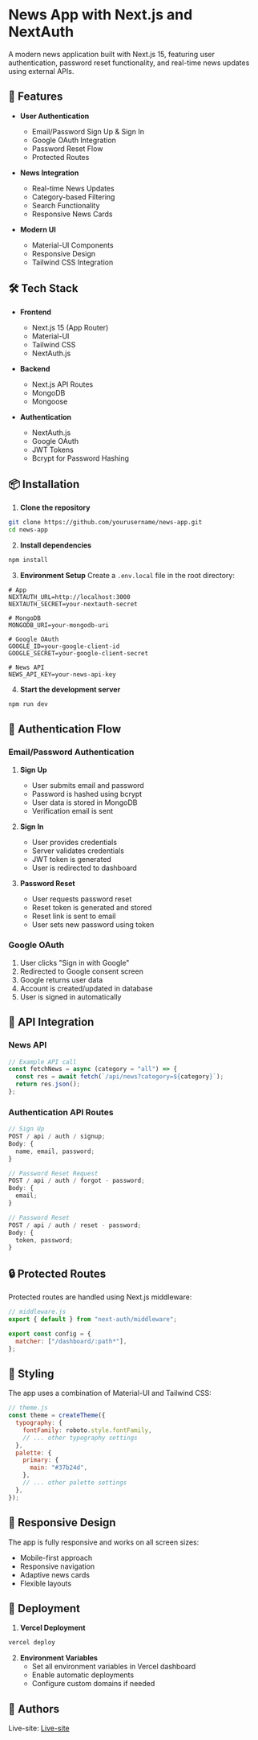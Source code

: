 # News App with Next.js and NextAuth

A modern news application built with Next.js 15, featuring user authentication, password reset functionality, and real-time news updates using external APIs.

## 🚀 Features

- **User Authentication**

  - Email/Password Sign Up & Sign In
  - Google OAuth Integration
  - Password Reset Flow
  - Protected Routes

- **News Integration**

  - Real-time News Updates
  - Category-based Filtering
  - Search Functionality
  - Responsive News Cards

- **Modern UI**
  - Material-UI Components
  - Responsive Design
  - Tailwind CSS Integration

## 🛠️ Tech Stack

- **Frontend**

  - Next.js 15 (App Router)
  - Material-UI
  - Tailwind CSS
  - NextAuth.js

- **Backend**

  - Next.js API Routes
  - MongoDB
  - Mongoose

- **Authentication**
  - NextAuth.js
  - Google OAuth
  - JWT Tokens
  - Bcrypt for Password Hashing

## 📦 Installation

1. **Clone the repository**

```bash
git clone https://github.com/yourusername/news-app.git
cd news-app
```

2. **Install dependencies**

```bash
npm install
```

3. **Environment Setup**
   Create a `.env.local` file in the root directory:

```env
# App
NEXTAUTH_URL=http://localhost:3000
NEXTAUTH_SECRET=your-nextauth-secret

# MongoDB
MONGODB_URI=your-mongodb-uri

# Google OAuth
GOOGLE_ID=your-google-client-id
GOOGLE_SECRET=your-google-client-secret

# News API
NEWS_API_KEY=your-news-api-key
```

4. **Start the development server**

```bash
npm run dev
```

## 🔐 Authentication Flow

### Email/Password Authentication

1. **Sign Up**

   - User submits email and password
   - Password is hashed using bcrypt
   - User data is stored in MongoDB
   - Verification email is sent

2. **Sign In**

   - User provides credentials
   - Server validates credentials
   - JWT token is generated
   - User is redirected to dashboard

3. **Password Reset**
   - User requests password reset
   - Reset token is generated and stored
   - Reset link is sent to email
   - User sets new password using token

### Google OAuth

1. User clicks "Sign in with Google"
2. Redirected to Google consent screen
3. Google returns user data
4. Account is created/updated in database
5. User is signed in automatically

## 🔄 API Integration

### News API

```javascript
// Example API call
const fetchNews = async (category = "all") => {
  const res = await fetch(`/api/news?category=${category}`);
  return res.json();
};
```

### Authentication API Routes

```javascript
// Sign Up
POST / api / auth / signup;
Body: {
  name, email, password;
}

// Password Reset Request
POST / api / auth / forgot - password;
Body: {
  email;
}

// Password Reset
POST / api / auth / reset - password;
Body: {
  token, password;
}
```

## 🔒 Protected Routes

Protected routes are handled using Next.js middleware:

```javascript
// middleware.js
export { default } from "next-auth/middleware";

export const config = {
  matcher: ["/dashboard/:path*"],
};
```

## 🎨 Styling

The app uses a combination of Material-UI and Tailwind CSS:

```javascript
// theme.js
const theme = createTheme({
  typography: {
    fontFamily: roboto.style.fontFamily,
    // ... other typography settings
  },
  palette: {
    primary: {
      main: "#37b24d",
    },
    // ... other palette settings
  },
});
```

## 📱 Responsive Design

The app is fully responsive and works on all screen sizes:

- Mobile-first approach
- Responsive navigation
- Adaptive news cards
- Flexible layouts

## 🚀 Deployment

1. **Vercel Deployment**

```bash
vercel deploy
```

2. **Environment Variables**
   - Set all environment variables in Vercel dashboard
   - Enable automatic deployments
   - Configure custom domains if needed

## 👥 Authors

Live-site: [Live-site](https://next-bmn0hro4j-hassan-mujahids-projects.vercel.app/)
